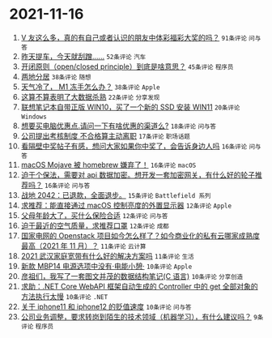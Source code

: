# 2021-11-16

1. [V 友这么多，真的有自己或者认识的朋友中体彩福彩大奖的吗？](https://www.v2ex.com/t/815685) `91条评论` `问与答`
1. [昨天提车，今天就刮蹭……](https://www.v2ex.com/t/815717) `52条评论` `汽车`
1. [开闭原则（open/closed principle）到底是啥意思？](https://www.v2ex.com/t/815704) `45条评论` `程序员`
1. [两地分居](https://www.v2ex.com/t/815677) `38条评论` `随想`
1. [天气冷了， M1 冻手怎么办？](https://www.v2ex.com/t/815733) `38条评论` `Apple`
1. [这算不算表明了大数据杀熟](https://www.v2ex.com/t/815701) `22条评论` `分享发现`
1. [联想笔记本自带正版 WIN10，买了一个新的 SSD 安装 WIN11](https://www.v2ex.com/t/815720) `20条评论` `Windows`
1. [想要买电脑优惠点.请问一下有啥优惠的渠道么?](https://www.v2ex.com/t/815670) `18条评论` `问与答`
1. [公司提出考核制度 不合格算主动离职](https://www.v2ex.com/t/815766) `17条评论` `职场话题`
1. [看隔壁中奖帖子有感，想问大家如果你中奖了，会告诉身边人吗](https://www.v2ex.com/t/815769) `16条评论` `问与答`
1. [macOS Mojave 被 homebrew 嫌弃了！](https://www.v2ex.com/t/815746) `16条评论` `macOS`
1. [迫于个保法，需要对 api 数据加密。想开发一套加密网关，有什么好的轮子推荐吗？](https://www.v2ex.com/t/815662) `16条评论` `问与答`
1. [战地 2042：已退款，全面退步。](https://www.v2ex.com/t/815695) `15条评论` `Battlefield 系列`
1. [求推荐：能直接通过 macOS 控制亮度的外置显示器](https://www.v2ex.com/t/815780) `12条评论` `Apple`
1. [父母年龄大了，买什么保险合适](https://www.v2ex.com/t/815713) `12条评论` `问与答`
1. [迫于最近的空气质量，求推荐口罩](https://www.v2ex.com/t/815700) `12条评论` `成都`
1. [国家电网的 Openstack 项目如今怎么样了？如今商业化的私有云哪家成熟度最高（2021 年 11 月）？](https://www.v2ex.com/t/815709) `11条评论` `云计算`
1. [2021 武汉家庭宽带有什么好的解决方案吗](https://www.v2ex.com/t/815690) `11条评论` `生活`
1. [新款 MBP14 电源选项中没有·电能小憩·](https://www.v2ex.com/t/815775) `10条评论` `Apple`
1. [彦祖们，我写了一套图文并茂的数据结构笔记(C 语言)](https://www.v2ex.com/t/815728) `10条评论` `分享创造`
1. [求助：.NET Core WebAPI 框架自动生成的 Controller 中的 get 全部对象的方法执行太慢](https://www.v2ex.com/t/815708) `10条评论` `.NET`
1. [关于 iphone11 和 iphone12 的贬值速度](https://www.v2ex.com/t/815693) `10条评论` `问与答`
1. [公司业务调整，要求转岗到陌生的技术领域（机器学习），有什么建议吗？](https://www.v2ex.com/t/815802) `9条评论` `程序员`
